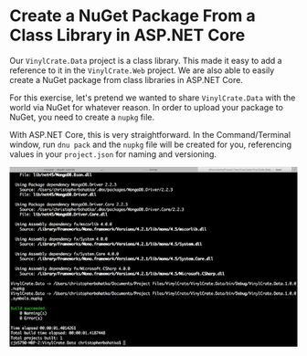 # Create a NuGet Package From a Class Library in ASP.NET Core

Our `VinylCrate.Data` project is a class library. This made it easy to add a reference to it in the `VinylCrate.Web` project. We are also able to easily create a NuGet package from class libraries in ASP.NET Core.

For this exercise, let's pretend we wanted to share `VinylCrate.Data` with the world via NuGet for whatever reason. In order to upload your package to NuGet, you need to create a `nupkg` file.

With ASP.NET Core, this is very straightforward. In the Command/Terminal window, run `dnu pack` and the `nupkg` file will be created for you, referencing values in your `project.json` for naming and versioning.

![](./images/vc-dnu-pack.png)